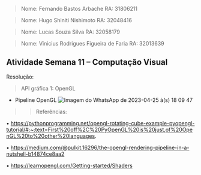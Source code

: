 > Nome: Fernando Bastos Arbache
> RA: 31806211

> Nome: Hugo Shiniti Nishimoto
> RA: 32048416

> Nome: Lucas Souza Silva
> RA: 32058179

> Nome: Vinicius Rodrigues Figueira de Faria
> RA: 32013639


## Atividade Semana 11 – Computação Visual

Resolução:

> API gráfica 1: OpenGL

- Pipeline OpenGL
![Imagem do WhatsApp de 2023-04-25 à(s) 18 09 47](https://user-images.githubusercontent.com/89364149/234404728-25480f61-9b3c-487d-b80c-878dfa0726e7.jpg)


>> Referências:

• https://pythonprogramming.net/opengl-rotating-cube-example-pyopengl-tutorial/#:~:text=First%20off%2C%20PyOpenGL%20is%20just,of%20OpenGL%20to%20other%20languages.

• https://medium.com/@pulkit.16296/the-opengl-rendering-pipeline-in-a-nutshell-b14874ce8aa2

• https://learnopengl.com/Getting-started/Shaders
